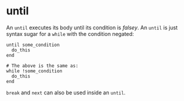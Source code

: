 # until

An `until` executes its body until its condition is *falsey*. An `until` is just syntax sugar for a `while` with the condition negated:

```crystal
until some_condition
  do_this
end

# The above is the same as:
while !some_condition
  do_this
end
```

`break` and `next` can also be used inside an `until`.
